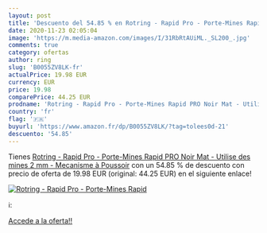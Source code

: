 ```yaml
---
layout: post
title: 'Descuento del 54.85 % en Rotring - Rapid Pro - Porte-Mines Rapid '
date: 2020-11-23 02:05:04
image: 'https://m.media-amazon.com/images/I/31RbRtAUiML._SL200_.jpg'
comments: true
category: ofertas
author: ring
slug: 'B0055ZV8LK-fr'
actualPrice: 19.98 EUR
currency: EUR
price: 19.98
comparePrice: 44.25 EUR
prodname: 'Rotring - Rapid Pro - Porte-Mines Rapid PRO Noir Mat - Utilise des mines 2 mm - Mecanisme à Poussoir'
country: 'fr'
flag: '🇫🇷'
buyurl: 'https://www.amazon.fr/dp/B0055ZV8LK/?tag=tolees0d-21'
descuento: '54.85'
---
```


Tienes [Rotring - Rapid Pro - Porte-Mines Rapid PRO Noir Mat - Utilise des mines 2 mm - Mecanisme à Poussoir](https://www.amazon.fr/dp/B0055ZV8LK/?tag=tolees0d-21) con un 54.85 % de descuento con precio de oferta de 19.98 EUR (original: 44.25 EUR) en el siguiente enlace!

[![Rotring - Rapid Pro - Porte-Mines Rapid ](https://m.media-amazon.com/images/I/31RbRtAUiML._SL200_.jpg)](https://www.amazon.fr/dp/B0055ZV8LK/?tag=tolees0d-21)

ℹ️:


[Accede a la oferta!!](https://www.amazon.fr/dp/B0055ZV8LK/?tag=tolees0d-21)
